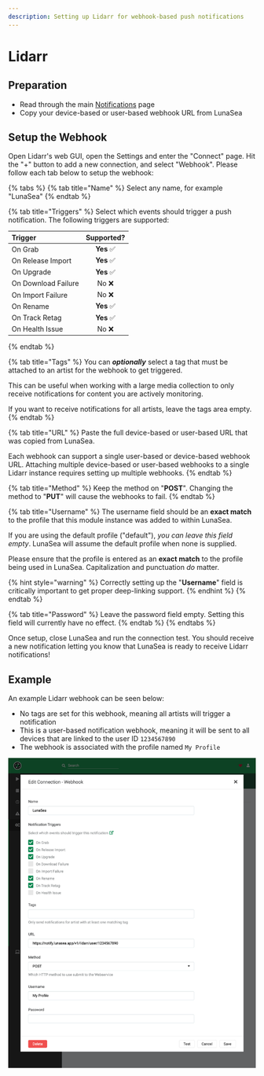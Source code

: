 ```yaml
---
description: Setting up Lidarr for webhook-based push notifications
---
```


# Lidarr

## Preparation

* Read through the main [Notifications](./) page
* Copy your device-based or user-based webhook URL from LunaSea

## Setup the Webhook

Open Lidarr's web GUI, open the Settings and enter the "Connect" page. Hit the "+" button to add a new connection, and select "Webhook". Please follow each tab below to setup the webhook:

{% tabs %}
{% tab title="Name" %}
Select any name, for example "LunaSea"
{% endtab %}

{% tab title="Triggers" %}
Select which events should trigger a push notification. The following triggers are supported:

| Trigger | Supported? |
| :--- | :---: |
| On Grab | **Yes**  ✅ |
| On Release Import | **Yes**  ✅ |
| On Upgrade | **Yes**  ✅ |
| On Download Failure |  No  ❌ |
| On Import Failure |  No  ❌ |
| On Rename | **Yes**  ✅ |
| On Track Retag | **Yes**  ✅ |
| On Health Issue |  No  ❌ |
{% endtab %}

{% tab title="Tags" %}
You can _**optionally**_ select a tag that must be attached to an artist for the webhook to get triggered.

This can be useful when working with a large media collection to only receive notifications for content you are actively monitoring.

If you want to receive notifications for all artists, leave the tags area empty.
{% endtab %}

{% tab title="URL" %}
Paste the full device-based or user-based URL that was copied from LunaSea.

Each webhook can support a single user-based or device-based webhook URL. Attaching multiple device-based or user-based webhooks to a single Lidarr instance requires setting up multiple webhooks.
{% endtab %}

{% tab title="Method" %}
Keep the method on "**POST**". Changing the method to "**PUT**" will cause the webhooks to fail.
{% endtab %}

{% tab title="Username" %}
The username field should be an **exact match** to the profile that this module instance was added to within LunaSea.

If you are using the default profile \("default"\), _you can leave this field empty_. LunaSea will assume the default profile when none is supplied.

Please ensure that the profile is entered as an **exact match** to the profile being used in LunaSea. Capitalization and punctuation _do_ matter.

{% hint style="warning" %}
Correctly setting up the "**Username**" field is critically important to get proper deep-linking support.
{% endhint %}
{% endtab %}

{% tab title="Password" %}
Leave the password field empty. Setting this field will currently have no effect.
{% endtab %}
{% endtabs %}

Once setup, close LunaSea and run the connection test. You should receive a new notification letting you know that LunaSea is ready to receive Lidarr notifications!

## Example

An example Lidarr webhook can be seen below:

* No tags are set for this webhook, meaning all artists will trigger a notification
* This is a user-based notification webhook, meaning it will be sent to all devices that are linked to the user ID `1234567890`
* The webhook is associated with the profile named `My Profile`

![](../../.gitbook/assets/lidarr_notification_example.png)



